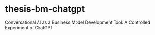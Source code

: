# thesis-bm-chatgpt
Conversational AI as a Business Model Development Tool: A Controlled Experiment of ChatGPT
